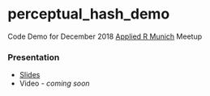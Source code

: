 # perceptual_hash_demo
Code Demo for December 2018 [Applied R Munich](https://www.meetup.com/Applied-R-Munich/) Meetup

### Presentation
* [Slides](https://docs.google.com/presentation/d/1fvUoHjqXmnIJNeijGV4DKAwVIGKeCONVgMWwSlmY9AA/edit) 
* Video - _coming soon_